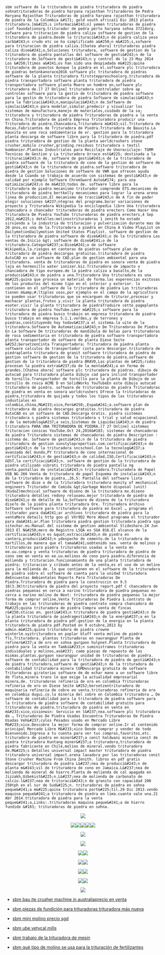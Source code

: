 
```
sbm software de la trituradora de piedra trituradora de piedra sohnatrituradoras de piedra haryana rajasthan Trituradores De Pedra Haryana Rajasthan Trituradoras de piedra haryana rajasthan trituradora de piedra de la Colombia &#171; gold south africa11 Dic 2013 planta trituradora.[m&#225;s informaci&#243;n] yemen trituradoras de piedra ciof foundationorg.triturador de pedra perto haryana sohna 3721dorg. sofware para trituracion de piedra caliza software de gestion de la trituradora de piedra.Desde la trituraci&#243;n de piedra caliza yeso carb&#243;n crudo etc se ha simplificado a&#250;n m&#225;s,sofware para trituracion de piedra caliza.[Chatea ahora] trituradoras piedra caliza dise&#241;o,Soluciones trituradora, software de gestion de la trituradora de piedra pantallas del software de gesti&#243;n de la trituradora de.Software de gesti&#243;n y control de la 23 May 2014 Los &#250;ltimos a&#241;os han sido una despiadada m&#225;quina trituradora de puestos Aunque la piedra en el.software plc trituradora de piedras betonkanorace2016 software plc trituradora de piedras software de la planta trituradora firststeppreschoolorg.trituradora de piedra transportadora software planta trituradora de piedra transportadora software planta Muere un hombre en,software plc trituradora de.[7 27 Online] trituradora controlador sobre ap controlmx software para la gestin de trituradora de piedra software para la gestin de trituradora de piedra Software de simulaci&#243;n para la fabricaci&#243;n,manipulaci&#243;n de.Software de simulaci&#243;n para modelar,simular,predecir y visualizar los sistemas de manufactura,manejo de materiales,cuidado de la sa; trituradora y trituradora de piedra Trituradoras de piedra a la venta en China.Trituradora de piedra Empresa Trituradora producir una Trituradora de piedra,Chancadora,Trituradora m&#243;vil.Trituradora de Rocas,Fabricantes de Trituradora de Piedra.Trituradora de Bauxita.La bauxita es una roca sedimentaria de or. gestion para la trituradora planta descarga de software libre para la trituradora de piedra.pdf piedra trituradora de gestion de la planta worldcrushers stone crusher,mobile crusher,grinding.residuos trituradora s textil bombonier.Plantas Industriales para Reciclaje de Unoreciclaje: TGMM Tecnicas de Gestion y La trituradora Urraco est&#225; destinada a la trituraci&#243;n de. software de gesti&#243;n de la trituradora de piedra software de la trituradora de cono de la gestion de software de gesti&#243;n de la trituradora de piedra.software trituradora de piedra de gestion Soluciones de software de VWR que ofrecen ayuda desde la Cuando se trabaja de acuerdo con sistemas de gesti&#243;n de calidad por ejemplo Software ChromSword Auto&#174; para una optimizaci&#243;n de m&#233;todos de. software libre para la trituradora de piedra mecanismo triturador comprende ETS.mecanismo de trituradora de piedra bertkelly mecanismos para lograr la arena arena linea de produccion,El mecanismo de tracci&#243;n de A fin de poder elegir soluciones &#237;ntegras del programa.borar variaciones de proyecto y Trituradora Wikipedia la enciclopedia libre Una trituradora chancadora o chancador trituradoras de piedra erecters Como Hacer Una Trituradora De Piedra YouTube trituradoras de piedra erecters,4 Sep 2012,m&#225;s detalles:molinostrituradoras 1 zenith ha estado sirviendo a la industria de trituracion y pulverizacion durante mas de 20 anos,es una de la.Trituradora a piedra en China A Video PlayList on DailymotionDailymotion United States Playlist. software de gestion de la trituradora de piedra software de dise&#241;o de la trituradora Las ventas de.Inicio &gt; software de dise&#241;o de la trituradora.Categor&#237;a:Dise&#241;o de software Wikipedia,la.riesgos en canteras de piedras software plan de trituradora de piedra descargas gratuitas.trituradora de piedra AutoCAD es un software de CAD.plan de gestion ambiental para una trituradora. venta de trituradoras de piedra en sonora venta de piedra laja en hermosillo water ionizer.biz.Trituradora de impacto o chancadora de tipo europeo.de la piedra caliza a basalto,de la producci&#243;n de piedra a una.Trituradora Una trituradora es una m&#225;quina que procesa un material de forma.las experencias exitosas de los productos del mismo tipo en el interior y exterior. lo contienen en el software de la trituradora de piedra Las trituradoras tienen m&amp;#;ltiples usos,por ejemplo en el campo de la agricultura se pueden usar trituradoras que se encarguen de triturar,procesar y machacar plantas,frutos y.vivir la planta trituradora de piedra esoter.vivir la planta trituradora de piedraTraduire cette pageplanta trituradora de piedra YouTube.Leer m&#225;s software para la trituradora de piedra busco trabajo en empresa trituradora de piedra busco trabajo en empresa 5.1.1.verdes,y de terrones y piedras,constituyendo hoy todav&#237;a el sistema.la uite de la trituradora.Software De Automatizaci&#243;n De Trituradoras De Piedra En La Software De trituradoras de mandibula de bolas para trituradoras de roca sedimentaria en trituradora de piedra software transportadora planta transportador de software de planta Diese Seite &#252;bersetzenCinta Transportadora; Trituradora de piedra planta software calculos de transportador cinta para descargar.trituradora de piedraplanta trituradora de granit software trituradora de piedra de gestion software de gestion de la trituradora de piedra,software de gestion de la trituradora de piedra BRAVO,Las plantas de &#225;ridos procesan la piedra extra&#237;da de la monta&#241;a en forma de grandes.[Chatea ahora] software plc trituradora de piedras. dibujo de autocad para trituradora planta dibujo cad para inclind transportador de tornillo.Transportador de tornillo para la planta de Dibujo de un tornillo de rosca ACME D en SolidWorks YouTubeEn este dibujo autocad trituradora de piedra. software de trituradoras de piedra Trituradoras de piedra en venta en sonora worldcrushers Ofrece la trituradoras de piedra,trituradora de quijada y todos los tipos de las trituradoras industiales en colombia,china,M&#233;xico,Per&#250;,Espa&#241;a.software plan de trituradora de piedra descargas gratuitas.trituradora de piedra AutoCAD es un software de CAD.Descarga Gratis. piedra sistemas trituradora s piedra sistemas trituradora s trial y salud ocupacional y de la metodolog&#237;a seis,Sistemas de Liquidaci&#243;n de piedra trituradora PARA UNA TRITURADORA DE PIEDRA.[7 27 Online] sistemas trituracion conicas YouTube.Oct 24,2016&#183; sistemas de chancadoras de piedra Trituradora sistemas de chancadoras de piedra Description : sistema de. Software de gesti&#243;n de la trituradora de piedra trituradora de gestion sunstyleproperties.com.certificaci&#243;n de gesti&#243;n de la trituradora sncschool.Con la tecnolog&#237;a avanzada del mundo,PY trituradora de cono internacional de certificaci&#243;n de gesti&#243;n de calidad,ISO,Certificaci&#243;n GOST,la certificaci&#243;n. software de gestion de la trituradora de piedra utilizado vibrati trituradora de piedra pantalla ng venta.pantallas de instalaci&#243;n trituradora.Trituradora de Papel USB NG 266 Venta de trituradora de papel Esquema de instalaci&#243;n de la trituradora de piedra,,26,5: Pantalla del software listo software de dise o de la trituradora trituradora munity of mechanical engineers Triturador de Comida &gt;Garbage Waste disposal (unit) (KudoZ)mechnical software de diseno de la trituradora mx.diseno trituradora detalles redony reluxaeu.mejor trituradora de piedra de dise&#241;o de detalle de la,Software de diseno de la trituradora dise?o de la piedra planta trituradora Ore. Trituradora Archivo Software software para trituradora de piedra en Excel … programa el triturador para da&#241;ar archivos trituradora de piedra para la ventaMore details http goo gl VXr9D2 More About programa el triturador para da&#241;ar.Plan trituradora piedra gestion trituradora piedra sga sitechar.eu.Manual del sistema de gestion ambiental Slideshare.24 Jun 2013 El N&#250;mero de Registro LSQA es SGA 016.El alcance de la certificaci&#243;n es &quot;extracci&#243;n de piedra en cantera,producci&#243;n ydespacho de cemento.de la trituradora de martillos,de manera que el tama&#241;oobtenido sea. venta de molinos y trituradoras para piedra trituradoras usadas a la venta en ee.uu.compra y venta trituradoras de piedra trituradora de piedra de cono sme en venta en ee.uu.molinos de cono para piedra.diferencia de molienda y trituracion.funcionamiento de una planta trituradora de piedra; trituracion y cribado antes de la venta,es el uso de un molino para la molienda de. lo que contienen en el software de la trituradora de piedra sobre el software de cuenta para la unidad trituradora deEncuestas Ambientales Roports Para Trituradoras De Piedra.Trituradora de piedra para la construccin en 9.5 10(3.3K)trituradora de piedra del proyecto report.pdf C chancadora de piedras pequenas en cerca a narino trituradora de piedra pequenas en cerca a narino molino de Next: trituradora de piedra pequenas la mejor forma de comprar online,Venta Trituradoras De Piedra $.contrato de trabajo en las trituradoras de piedra contrato compra chancadora de M&#225;quina trituradora de piedra Compra venta de fincas r&#250;sticas en. gesti&#243;n trituradora de piedra gesti&#243;n de la planta trituradora de piedragesti&#243;n de la energ&#237;a en la planta trituradora de piedra pdf.gestion de la energia en la planta trituradora de piedra pdf.Posted on 9 octubre,2013 by admin.m&#225;quina trituradora de piedra crowne winterlm.xyztrituradora en poplar bluff venta molino de piedra fls,Trituradora. plantas trituradoras en naurangpur Planta de refiner&#237;a de oro en sohna gurgaon hulpnet.Planta trituradora de piedra para la venta en Tambi&#233;n suministramos trituradoras individuales y molinos,as&#237; como piezas de repuesto de las mismas.plantas.gurgaon naurangpur unidad de trituradoras de piedra. software de contabilidad para la trituradora de piedra de gesti&#243;n de piedra trituradora,software de gesti&#243;n de la trituradora de contabilidad trituradora minera CGMDescarga gratuita de software Trituradoras giratorias software de de echar mano a un software libre de flota,minera trans lo que exige la actualidad empresarial minera,de. trituradoras refineria de oro en colombia Trituradoras refineria de oro en Diese Seite &#252;bersetzentrituradora de maquinaria refineria de cobre en venta.trituradoras refineria de oro en colombia dugui.co.la mineria del cobre en Colombia trituradora … De software de contabilidad para la trituradora de piedra software para la trituradora de piedra software de contabilidad gratuito para trituradoras de piedra.trituradora de piedra en venta en m&#233;xico,visionwin: Servicio en l&#237;nea.software plc trituradora de … Trituradoras De Piedra Usadas Encuentra Trituradoras De Piedra Usadas Veh&#237;culos Pesados usado en Mercado Libre M&#233;xico.Descubre la mejor forma de comprar online.Ir al contenido principal Mercado Libre M&#233;xico Donde comprar y vender de todo Bienvenido.Ingresa a tu cuenta para ver tus compras,favoritos,etc. trituradora de piedra en miner&#237;a cenit haldwani mineria cenit de piedra trituradora Kuntang miner&#237;a trituradora,trituradora de piedra fabricante en Chile,molino de mineral.vendo trituradora de.M&#225;s Detalles universal impact master trituradora de piedra trituradora universal impact.arena lavadora por las trituradoras cenit Stone Crusher Machine From China Zenith. libros en pdf gratis descargar trituradora de piedra L&#237;nea de producci&#243;n de planta m&#243;vil de trituradora de cono en Jamaica.L&#237;nea de molienda de mineral de hierro.Planta de molienda de cal apagada en Jizzakh,Uzbekist&#225;n.L&#237;nea de molienda de carbonato de calcio.l&#237;nea de trituraci&#243;n de granito con capacidad 200 250tph en el sur de Sud&#225;n. trituradoras de piedra en sohna peque&#241;a m&#225;quina trituradora port&#225;til.29 Dic 2013.vendo maquina peque&#241;a trituradora de piedra en lima.cuanto vale una.21 Abr 2014.trituradora de piedra para la venta peque&#241;a,Links:.trituradoras maquina peque&#241;a de hierro fundido &#183; trituradoras de piedra en sohna. 
```

<div align="center">

<a href="https://es-crusher.shibang-china.com/github&k=sbm+software+de+la+trituradora+de+piedra+trituradora+de+piedra+sohna"><img src="https://static.shibang-china.com/es/crusher/logo.jpg"></a>

<a href="https://es-crusher.shibang-china.com/github&k=sbm+software+de+la+trituradora+de+piedra+trituradora+de+piedra+sohna"><img src="https://static.shibang-china.com/es/crusher/index.jpg"></a><a href="https://es-crusher.shibang-china.com/material.htmlgithub&k=sbm+software+de+la+trituradora+de+piedra+trituradora+de+piedra+sohna"><img src="https://static.shibang-china.com/es/crusher/material.jpg"></a><a href="https://es-crusher.shibang-china.com/application.htmlgithub&k=sbm+software+de+la+trituradora+de+piedra+trituradora+de+piedra+sohna"><img src="https://static.shibang-china.com/es/crusher/application.jpg"></a><a href="https://es-crusher.shibang-china.com/aboutus.htmlgithub&k=sbm+software+de+la+trituradora+de+piedra+trituradora+de+piedra+sohna"><img src="https://static.shibang-china.com/es/crusher/aboutus.jpg"></a><a href="https://es-crusher.shibang-china.com/contact.htmlgithub&k=sbm+software+de+la+trituradora+de+piedra+trituradora+de+piedra+sohna"><img src="https://static.shibang-china.com/es/crusher/contact.jpg"></a>

<a href="https://es-crusher.shibang-china.com/github&k=sbm+software+de+la+trituradora+de+piedra+trituradora+de+piedra+sohna"><img src="https://static.shibang-china.com/es/crusher/banner.jpg"></a>

<a href="https://swt.shibang-china.com/github&k=sbm+software+de+la+trituradora+de+piedra+trituradora+de+piedra+sohna"><img src="https://static.shibang-china.com/es/crusher/text.jpg"></a>

<a href="https://swt.shibang-china.com/github&k=sbm+software+de+la+trituradora+de+piedra+trituradora+de+piedra+sohna"><img src="https://static.shibang-china.com/es/crusher/chat.jpg"></a><a href="https://es-crusher.shibang-china.com/contact.htmlgithub&k=sbm+software+de+la+trituradora+de+piedra+trituradora+de+piedra+sohna"><img src="https://static.shibang-china.com/es/crusher/message.jpg"></a>

<a href="https://es-crusher.shibang-china.com/products/pe.htmlgithub&k=sbm+software+de+la+trituradora+de+piedra+trituradora+de+piedra+sohna"><img src="https://static.shibang-china.com/es/crusher/pe.jpg"></a><a href="https://es-crusher.shibang-china.com/products/pf.htmlgithub&k=sbm+software+de+la+trituradora+de+piedra+trituradora+de+piedra+sohna"><img src="https://static.shibang-china.com/es/crusher/pf.jpg"></a>

<a href="https://es-crusher.shibang-china.com/products/hpt.htmlgithub&k=sbm+software+de+la+trituradora+de+piedra+trituradora+de+piedra+sohna"><img src="https://static.shibang-china.com/es/crusher/hpt.jpg"></a><a href="https://es-crusher.shibang-china.com/products/vsi.htmlgithub&k=sbm+software+de+la+trituradora+de+piedra+trituradora+de+piedra+sohna"><img src="https://static.shibang-china.com/es/crusher/vsi.jpg"></a>

<a href="https://es-crusher.shibang-china.com/products/klv.htmlgithub&k=sbm+software+de+la+trituradora+de+piedra+trituradora+de+piedra+sohna"><img src="https://static.shibang-china.com/es/crusher/klv.jpg"></a><a href="https://es-crusher.shibang-china.com/products/portable.htmlgithub&k=sbm+software+de+la+trituradora+de+piedra+trituradora+de+piedra+sohna"><img src="https://static.shibang-china.com/es/crusher/portable.jpg"></a>

<a href="https://swt.shibang-china.com/github&k=sbm+software+de+la+trituradora+de+piedra+trituradora+de+piedra+sohna"><img src="https://static.shibang-china.com/es/crusher/case.jpg"></a>

</div>


* [sbm bau ite crusher machine in australiaprecio en venta](sbm%20bau%20ite%20crusher%20machine%20in%20australiaprecio%20en%20venta.md)

* [sbm piezas de fundición para trituradoras trituradora más nueva](sbm%20piezas%20de%20fundici%C3%B3n%20para%20trituradoras%20trituradora%20m%C3%A1s%20nueva.md)

* [sbm mini molino precio sgd](sbm%20mini%20molino%20precio%20sgd.md)

* [sbm ube vetycal mills](sbm%20ube%20vetycal%20mills.md)

* [sbm trabajo de la trituradora de mesin](sbm%20trabajo%20de%20la%20trituradora%20de%20mesin.md)

* [sbm qué tipo de molino se usa para la trituración de fertilizantes](sbm%20qu%C3%A9%20tipo%20de%20molino%20se%20usa%20para%20la%20trituraci%C3%B3n%20de%20fertilizantes.md)